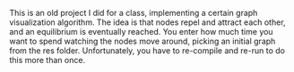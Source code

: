This is an old project I did for a class, implementing a certain graph visualization algorithm.
The idea is that nodes repel and attract each other, and an equilibrium is eventually reached.
You enter how much time you want to spend watching the nodes move around, picking an initial graph from the res folder.
Unfortunately, you have to re-compile and re-run to do this more than once.
